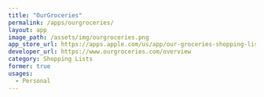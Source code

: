 ```yaml
---
title: "OurGroceries"
permalink: /apps/ourgroceries/
layout: app
image_path: /assets/img/ourgroceries.png
app_store_url: https://apps.apple.com/us/app/our-groceries-shopping-list/id325851015
developer_url: https://www.ourgroceries.com/overview
category: Shopping Lists
former: true
usages:
  - Personal
---
```

